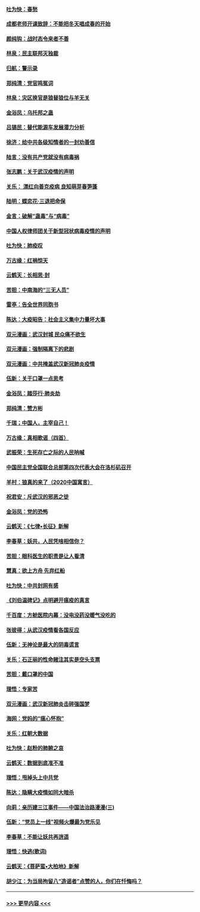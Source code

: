 #### [吐为快：春愁](../pages/nsc993/n11872801.md?t=02161955) 
#### [成都老师开课致辞：不能把冬天唱成春的开始](../pages/nsc993/n11872653.md?t=02161955) 
#### [颜纯钩：战时态令来者不善](../pages/nsc993/n11872011.md?t=02161955) 
#### [林泉：民主联邦灭独裁](../pages/nsc993/n11870998.md?t=02161955) 
#### [归航：警示录](../pages/nsc993/n11870963.md?t=02161955) 
#### [郑纯清：党官鸣冤词](../pages/nsc993/n11870938.md?t=02161955) 
#### [林泉：灾区换官是狼替狼位与羊无关](../pages/nsc993/n11870896.md?t=02161955) 
#### [金浴凤：乌托邦之蛊](../pages/nsc993/n11870879.md?t=02161955) 
#### [吕锡民：替代能源车发展潜力分析](../pages/nsc993/n11870656.md?t=02161955) 
#### [徐济：给中共各级知情者的一封劝善信](../pages/nsc993/n11868561.md?t=02161955) 
#### [陆言：没有共产党就没有病毒祸](../pages/nsc993/n11868232.md?t=02161955) 
#### [张志鹏：关于武汉疫情的声明](../pages/nsc993/n11867182.md?t=02161955) 
#### [关乐： 漂红向善克疫病 良知萌芽春笋蓬](../pages/nsc993/n11865710.md?t=02161955) 
#### [陆明：蝶恋花‧三退把命保](../pages/nsc993/n11865673.md?t=02161955) 
#### [金言：破解“蛊毒”与“病毒”](../pages/nsc993/n11864103.md?t=02161955) 
#### [中国人权律师团关于新型冠状病毒疫情的声明](../pages/nsc993/n11864249.md?t=02161955) 
#### [吐为快：肺疫叹](../pages/nsc993/n11864027.md?t=02161955) 
#### [万古缘：红祸惊天](../pages/nsc993/n11864079.md?t=02161955) 
#### [云鹤天：长相思‧封](../pages/nsc993/n11864006.md?t=02161955) 
#### [苦胆：中南海的“三无人员”](../pages/nsc993/n11862997.md?t=02161955) 
#### [雷亭：告全世界同胞书](../pages/nsc993/n11862572.md?t=02161955) 
#### [陈达：大疫昭告：社会主义集中力量坏大事](../pages/nsc993/n11859419.md?t=02161955) 
#### [双元漫画：武汉封城 民众痛不欲生](../pages/nsc993/n11859287.md?t=02161955) 
#### [双元漫画：强制隔离下的悲剧](../pages/nsc993/n11859244.md?t=02161955) 
#### [双元漫画：中共掩盖武汉新冠肺炎疫情](../pages/nsc993/n11858249.md?t=02161955) 
#### [伍新：关于口罩一点思考](../pages/nsc993/n11859195.md?t=02161955) 
#### [金浴凤：踏莎行‧肺炎劫](../pages/nsc993/n11858227.md?t=02161955) 
#### [郑纯清：赞方彬](../pages/nsc993/n11856803.md?t=02161955) 
#### [千瑞；中国人，主宰自己！](../pages/nsc993/n11856793.md?t=02161955) 
#### [万古缘：真相歌谣（四首）](../pages/nsc993/n11856263.md?t=02161955) 
#### [武振荣：生死存亡之际的人民呐喊](../pages/nsc993/n11856256.md?t=02161955) 
#### [中国民主党全国联合总部第四次代表大会在洛杉矶召开](../pages/nsc993/n11856344.md?t=02161955) 
#### [羊村：狼真的来了（2020中国寓言）](../pages/nsc993/n11856229.md?t=02161955) 
#### [祝君安：斥武汉的邪恶之徒](../pages/nsc993/n11855861.md?t=02161955) 
#### [金浴凤：党的恐怖](../pages/nsc993/n11855849.md?t=02161955) 
#### [云鹤天：《七律▪长征》新解](../pages/nsc993/n11855479.md?t=02161955) 
#### [李春草：妖共，人民凭啥相信你？](../pages/nsc993/n11855196.md?t=02161955) 
#### [苦胆：眼科医生的职责是让人看清](../pages/nsc993/n11853840.md?t=02161955) 
#### [慧真：欲上方舟 先弃红船](../pages/nsc993/n11853483.md?t=02161955) 
#### [吐为快：中共封网有感](../pages/nsc993/n11852575.md?t=02161955) 
#### [《刘伯温碑记》点明避开瘟疫的真言](../pages/nsc993/n11852128.md?t=02161955) 
#### [千百度：方舱医院内幕：没电没药没暖气没吃的](../pages/nsc993/n11850211.md?t=02161955) 
#### [张彼得：从武汉疫情看各国反应](../pages/nsc993/n11850102.md?t=02161955) 
#### [伍新：无神论是最大的阴毒谎言](../pages/nsc993/n11846129.md?t=02161955) 
#### [关乐：石正丽的性命赌注其实是空头支票](../pages/nsc993/n11846109.md?t=02161955) 
#### [苦胆：戴口罩的中国](../pages/nsc993/n11845576.md?t=02161955) 
#### [理悟：专家苦](../pages/nsc993/n11845564.md?t=02161955) 
#### [双元漫画：武汉新冠肺炎击碎强国梦](../pages/nsc993/n11843320.md?t=02161955) 
#### [海网：党妈的“瘟心怀抱”](../pages/nsc993/n11840740.md?t=02161955) 
#### [关乐：红朝大数据](../pages/nsc993/n11840675.md?t=02161955) 
#### [吐为快：赵粉的肺腑之哀](../pages/nsc993/n11840618.md?t=02161955) 
#### [云鹤天：数据到底准不准](../pages/nsc993/n11840325.md?t=02161955) 
#### [理悟：甩掉头上中共党](../pages/nsc993/n11838826.md?t=02161955) 
#### [陈达：隐瞒大疫情如同大暗杀](../pages/nsc993/n11838771.md?t=02161955) 
#### [向莉：亲历建三江事件——中国法治路漫漫(三)](../pages/nsc993/n11831825.md?t=02161955) 
#### [伍新：“党员上一线”视频火爆最为党乐见](../pages/nsc993/n11838200.md?t=02161955) 
#### [李春草：不能让妖共再逍遥](../pages/nsc993/n11838102.md?t=02161955) 
#### [理悟：快逃(歌词)](../pages/nsc993/n11838083.md?t=02161955) 
#### [云鹤天：《菩萨蛮▪大柏地》新解](../pages/nsc993/n11838059.md?t=02161955) 
#### [胡少江：为当局拘留八“造谣者”点赞的人，你们在忏悔吗？](../pages/nsc993/n11836801.md?t=02161955) 

----
#### [ >>> 更早内容 <<< ](../indexes/nsc993-earlier.md)

